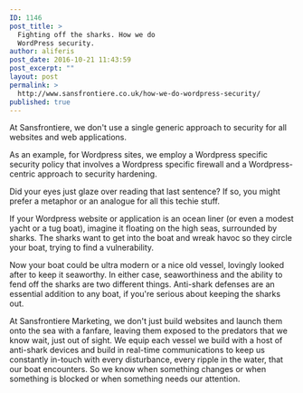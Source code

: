 ```yaml
---
ID: 1146
post_title: >
  Fighting off the sharks. How we do
  WordPress security.
author: aliferis
post_date: 2016-10-21 11:43:59
post_excerpt: ""
layout: post
permalink: >
  http://www.sansfrontiere.co.uk/how-we-do-wordpress-security/
published: true
---
```

At Sansfrontiere, we don't use a single generic approach to security for all websites and web applications.

As an example, for Wordpress sites, we employ a Wordpress specific security policy that involves a Wordpress specific firewall and a Wordpress-centric approach to security hardening.

Did your eyes just glaze over reading that last sentence? If so, you might prefer a metaphor or an analogue for all this techie stuff.

If your Wordpress website or application is an ocean liner (or even a modest yacht or a tug boat), imagine it floating on the high seas, surrounded by sharks. The sharks want to get into the boat and wreak havoc so they circle your boat, trying to find a vulnerability.

Now your boat could be ultra modern or a nice old vessel, lovingly looked after to keep it seaworthy. In either case, seaworthiness and the ability to fend off the sharks are two different things. Anti-shark defenses are an essential addition to any boat, if you're serious about keeping the sharks out.

At Sansfrontiere Marketing, we don't just build websites and launch them onto the sea with a fanfare, leaving them exposed to the predators that we know wait, just out of sight. We equip each vessel we build with a host of anti-shark devices and build in real-time communications to keep us constantly in-touch with every disturbance, every ripple in the water, that our boat encounters. So we know when something changes or when something is blocked or when something needs our attention.

&nbsp;

&nbsp;

&nbsp;